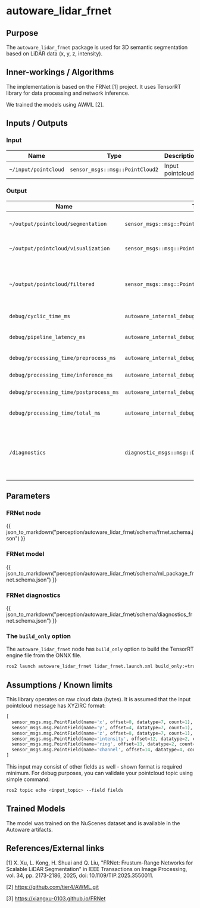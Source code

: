 # autoware_lidar_frnet

## Purpose

The `autoware_lidar_frnet` package is used for 3D semantic segmentation based on LiDAR data (x, y, z, intensity).

## Inner-workings / Algorithms

The implementation is based on the FRNet [1] project. It uses TensorRT library for data processing and network inference.

We trained the models using AWML [2].

## Inputs / Outputs

### Input

| Name                 | Type                            | Description       |
| -------------------- | ------------------------------- | ----------------- |
| `~/input/pointcloud` | `sensor_msgs::msg::PointCloud2` | Input pointcloud. |

### Output

| Name                                   | Type                                                | Description                                                  |
| -------------------------------------- | --------------------------------------------------- | ------------------------------------------------------------ |
| `~/output/pointcloud/segmentation`     | `sensor_msgs::msg::PointCloud2`                     | XYZ cloud with class ID field.                               |
| `~/output/pointcloud/visualization`    | `sensor_msgs::msg::PointCloud2`                     | XYZ cloud with RGB field.                                    |
| `~/output/pointcloud/filtered`         | `sensor_msgs::msg::PointCloud2`                     | Input format cloud after removing specified point's class.   |
| `debug/cyclic_time_ms`                 | `autoware_internal_debug_msgs::msg::Float64Stamped` | Cyclic time (ms).                                            |
| `debug/pipeline_latency_ms`            | `autoware_internal_debug_msgs::msg::Float64Stamped` | Pipeline latency time (ms).                                  |
| `debug/processing_time/preprocess_ms`  | `autoware_internal_debug_msgs::msg::Float64Stamped` | Preprocess (ms).                                             |
| `debug/processing_time/inference_ms`   | `autoware_internal_debug_msgs::msg::Float64Stamped` | Inference time (ms).                                         |
| `debug/processing_time/postprocess_ms` | `autoware_internal_debug_msgs::msg::Float64Stamped` | Postprocess time (ms).                                       |
| `debug/processing_time/total_ms`       | `autoware_internal_debug_msgs::msg::Float64Stamped` | Total processing time (ms).                                  |
| `/diagnostics`                         | `diagnostic_msgs::msg::DiagnosticArray`             | Node diagnostics with respect to processing time constraints |

## Parameters

### FRNet node

{{ json_to_markdown("perception/autoware_lidar_frnet/schema/frnet.schema.json") }}

### FRNet model

{{ json_to_markdown("perception/autoware_lidar_frnet/schema/ml_package_frnet.schema.json") }}

### FRNet diagnostics

{{ json_to_markdown("perception/autoware_lidar_frnet/schema/diagnostics_frnet.schema.json") }}

### The `build_only` option

The `autoware_lidar_frnet` node has `build_only` option to build the TensorRT engine file from the ONNX file.

```bash
ros2 launch autoware_lidar_frnet lidar_frnet.launch.xml build_only:=true
```

## Assumptions / Known limits

This library operates on raw cloud data (bytes). It is assumed that the input pointcloud message has XYZIRC format:

```python
[
  sensor_msgs.msg.PointField(name='x', offset=0, datatype=7, count=1),
  sensor_msgs.msg.PointField(name='y', offset=4, datatype=7, count=1),
  sensor_msgs.msg.PointField(name='z', offset=8, datatype=7, count=1),
  sensor_msgs.msg.PointField(name='intensity', offset=12, datatype=2, count=1),
  sensor_msgs.msg.PointField(name='ring', offset=13, datatype=2, count=1),
  sensor_msgs.msg.PointField(name='channel', offset=14, datatype=4, count=1)
]
```

This input may consist of other fields as well - shown format is required minimum.
For debug purposes, you can validate your pointcloud topic using simple command:

```bash
ros2 topic echo <input_topic> --field fields
```

## Trained Models

The model was trained on the NuScenes dataset and is available in the Autoware artifacts.

## References/External links

[1] X. Xu, L. Kong, H. Shuai and Q. Liu, "FRNet: Frustum-Range Networks for Scalable LiDAR Segmentation" in IEEE Transactions on Image Processing, vol. 34, pp. 2173-2186, 2025, doi: 10.1109/TIP.2025.3550011. <!-- cspell:disable-line -->

[2] <https://github.com/tier4/AWML.git>

[3] <https://xiangxu-0103.github.io/FRNet>
